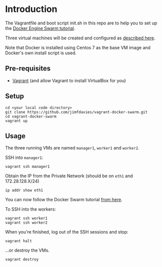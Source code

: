 Introduction
============

The Vagrantfile and boot script init.sh in this repo are to help you to set up
the [Docker Engine Swarm tutorial](https://docs.docker.com/engine/swarm/swarm-tutorial/).

Three virtual machines will be created and configured
as [described here](https://docs.docker.com/engine/swarm/swarm-tutorial/#/set-up).

Note that Docker is installed using Centos 7 as the base VM image and Docker's own
install script is used.

Pre-requisites
--------------
* [Vagrant](https://www.vagrantup.com/docs/installation/) (and allow Vagrant to install VirtualBox for you)

Setup
-----

    cd <your local code directory>
    git clone https://github.com/jimfdavies/vagrant-docker-swarm.git
    cd vagrant-docker-swarm
    vagrant up

Usage
-----
The three running VMs are named ```manager1```, ```worker1``` and ```worker2```.

SSH into ```manager1```:

    vagrant ssh manager1

Obtain the IP from the Private Network (should be on ```eth1``` and 172.28.128.X/24)

    ip addr show eth1

You can now follow the Docker Swarm tutorial [from here](https://docs.docker.com/engine/swarm/swarm-tutorial/create-swarm/).

To SSH into the workers:

    vagrant ssh worker1
    vagrant ssh worker2

When you're finished, log out of the SSH sessions and stop:

    vagrant halt

...or destroy the VMs.

    vagrant destroy
